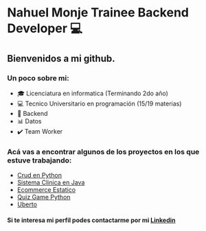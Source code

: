 # Nahuel Monje Trainee Backend Developer :computer:

## **Bienvenidos a mi github**.

### Un poco sobre mi:

- 🎓 Licenciatura en informatica (Terminando 2do año)
- 💻 Tecnico Universitario en programación (15/19 materias)
- 🔐 Backend
- :bar_chart: Datos
- ✔️ Team Worker

### Acá vas a encontrar algunos de los proyectos en los que estuve trabajando:

- [Crud en Python](https://github.com/monjenahuel)
- [Sistema Clinica en Java](https://github.com/monjenahuel)
- [Ecommerce Estatico](https://github.com/monjenahuel/EcommerceEstatico/)
- [Quiz Game Python](https://github.com/monjenahuel/QuizPython)
- [Uberto](https://github.com/monjenahuel/Uberto)

#### Si te interesa mi perfil podes contactarme por mi [Linkedin](https://www.linkedin.com/in/monjenahuel/)






